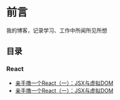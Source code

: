 
# 前言
我的博客，记录学习、工作中所闻所见所想

## 目录
### React
- [亲手撸一个React（一）：JSX与虚拟DOM](https://github.com/Vibing/simple-react/issues/1)
- [亲手撸一个React（一）：JSX与虚拟DOM](https://github.com/Vibing/blog/issues/2)

